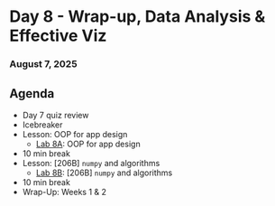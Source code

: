 # Day 8 - Wrap-up, Data Analysis & Effective Viz
### August 7, 2025

##  Agenda
* Day 7 quiz review
* Icebreaker
* Lesson: OOP for app design
  * [Lab 8A](Lab%208A%20-%20OOP%20for%20app%20design.ipynb): OOP for app design
* 10 min break
* Lesson: [206B] `numpy` and algorithms
  * [Lab 8B](Lab%208B%20-%20%5B206B%5D%20numpy%20%26%20Algorithms.ipynb): [206B] `numpy` and algorithms
* 10 min break
* Wrap-Up: Weeks 1 & 2
